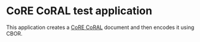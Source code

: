 # CoRE CoRAL test application
This application creates a
[CoRE CoRAL](https://tools.ietf.org/html/draft-hartke-t2trg-coral-08) document
and then encodes it using CBOR.


